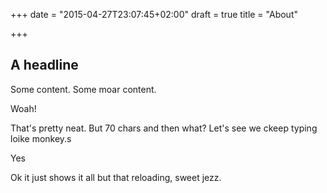 +++
date = "2015-04-27T23:07:45+02:00"
draft = true
title = "About"

+++

## A headline

Some content. Some moar content.

Woah!

That's pretty neat. But 70 chars and then what? Let's see we ckeep typing loike monkey.s

Yes

Ok it just shows it all but that reloading, sweet jezz.
